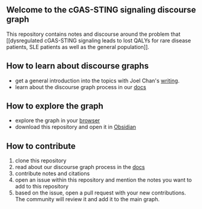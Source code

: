 ## Welcome to the cGAS-STING signaling discourse graph
This repository contains notes and discourse around the problem that [[dysregulated cGAS-STING signaling leads to lost QALYs for rare disease patients, SLE patients as well as the general population]].

## How to learn about discourse graphs
* get a general introduction into the topics with Joel Chan's [writing](https://oasis-lab.gitbook.io/roamresearch-discourse-graph-extension/fundamentals/what-is-a-discourse-graph).
* learn about the discourse graph process in our [docs](https://docs.labdao.xyz/)

## How to explore the graph
* explore the graph in your [browser](https://publish.obsidian.md/cgas-sting-project/notes/Equibind)
* download this repository and open it in [Obsidian](https://obsidian.md/)

## How to contribute
1. clone this repository
2. read about our discourse graph process in the [docs](https://docs.labdao.xyz/)
3. contribute notes and citations 
4. open an issue within this repository and mention the notes you want to add to this repository
5. based on the issue, open a pull request with your new contributions. The community will review it and add it to the main graph.

 
